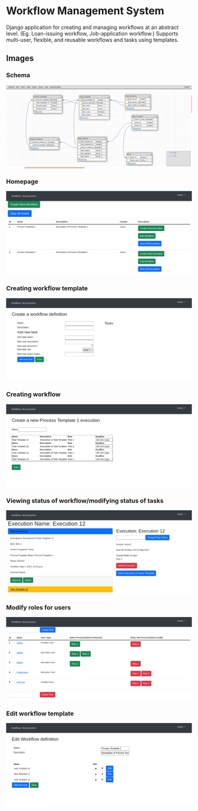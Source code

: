 # Workflow Management System
Django application for creating and managing workflows at an abstract level. (Eg. Loan-issuing workflow, Job-application workflow.) Supports multi-user, flexible, and reusable workflows and tasks using templates.

## Images

### Schema

![](images/7.png)

### Homepage

![](images/1.png)

### Creating workflow template

![](images/2.png)

### Creating workflow

![](images/3.png)
### Viewing status of workflow/modifying status of tasks

![](images/4.png)

### Modify roles for users
![](images/6.png)

### Edit workflow template

![](images/5.png)

